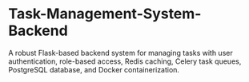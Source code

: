 # Task-Management-System-Backend
A robust Flask-based backend system for managing tasks with user authentication, role-based access, Redis caching, Celery task queues, PostgreSQL database, and Docker containerization.
